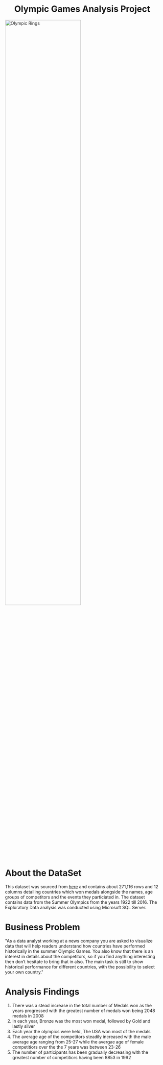 <h1 align="center">Olympic Games Analysis Project</h1>

<img align="center" src="https://images.unsplash.com/photo-1569517282132-25d22f4573e6?ixlib=rb-4.0.3&ixid=MnwxMjA3fDB8MHxzZWFyY2h8MXx8b2x5bXBpYyUyMGdhbWVzfGVufDB8fDB8fA%3D%3D&w=1000&q=80" 
     alt="Olympic Rings"  width="70%" />
  
  
<h1 align="left">About the DataSet</h1>
<p align="left"> This dataset was sourced from <a href="https://www.dropbox.com/s/3sxwx52o3x8ozj7/olympic_games.bak?dl=0">here</a> and contains about 271,116 rows 
  and 12 columns detailing countries which won medals alongside the names, age groups of competitors and the events they particiated in. The dataset contains data from the Summer Olympics from the years 1922 till 2016. The Exploratory Data analysis was conducted using Microsoft SQL Server.</p>
  
 
 <h1>Business Problem</h1>
 <p>"As a data analyst working at a news company you are asked to visualize data that will help readers understand how countries have performed historically in the summer Olympic Games.
You also know that there is an interest in details about the competitors, so if you find anything interesting then don’t hesitate to bring that in also. 
The main task is still to show historical performance for different countries, with the possibility to select your own country."</p>


<h1>Analysis Findings</h1>
<ol>
     <li>There was a stead increase in the total number of Medals won as the years progressed with the greatest number of medals won being 2048 medals in 2008</li>
     <li>In each year, Bronze was the most won medal, followed by Gold and lastly silver</li>
     <li>Each year the olympics were held, The USA won most of the medals</li>
     <li>The average age of the competitors steadily increased with the male average age ranging from 25-27  while the avergae age of female competitiors over the the 7 years was between 23-26</li>
     <li>The number of participants has been gradually decreasing with the greatest number of competitiors having been 8853 in 1992</li>
</ol>
